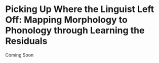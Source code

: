 # Picking Up Where the Linguist Left Off: Mapping Morphology to Phonology through Learning the Residuals

Coming Soon
